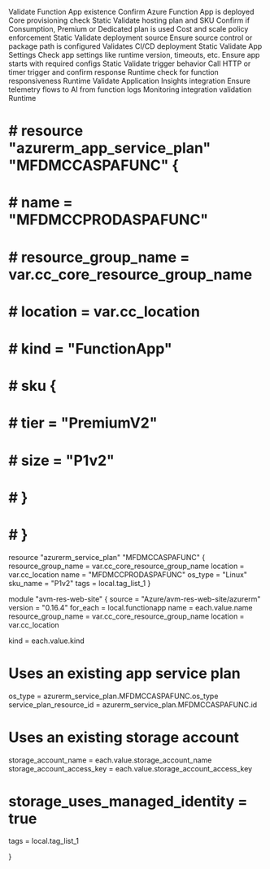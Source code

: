 Validate Function App existence	Confirm Azure Function App is deployed	Core provisioning check	Static
Validate hosting plan and SKU	Confirm if Consumption, Premium or Dedicated plan is used	Cost and scale policy enforcement	Static
Validate deployment source	Ensure source control or package path is configured	Validates CI/CD deployment	Static
Validate App Settings	Check app settings like runtime version, timeouts, etc.	Ensure app starts with required configs	Static
Validate trigger behavior	Call HTTP or timer trigger and confirm response	Runtime check for function responsiveness	Runtime
Validate Application Insights integration	Ensure telemetry flows to AI from function logs	Monitoring integration validation	Runtime












# # resource "azurerm_app_service_plan" "MFDMCCASPAFUNC" {
# #   name                = "MFDMCCPRODASPAFUNC"
# #   resource_group_name = var.cc_core_resource_group_name
# #   location            = var.cc_location
# #   kind                = "FunctionApp"
# #   sku {
# #     tier = "PremiumV2"
# #     size = "P1v2"
# #   }
# # }


resource "azurerm_service_plan" "MFDMCCASPAFUNC" {
  resource_group_name = var.cc_core_resource_group_name
  location            = var.cc_location
  name                = "MFDMCCPRODASPAFUNC"
  os_type             = "Linux"
  sku_name            = "P1v2"
  tags                = local.tag_list_1
}

module "avm-res-web-site" {
  source              = "Azure/avm-res-web-site/azurerm"
  version             = "0.16.4"
  for_each            = local.functionapp
  name                = each.value.name
  resource_group_name = var.cc_core_resource_group_name
  location            = var.cc_location

  kind = each.value.kind

  # Uses an existing app service plan
  os_type                  = azurerm_service_plan.MFDMCCASPAFUNC.os_type
  service_plan_resource_id = azurerm_service_plan.MFDMCCASPAFUNC.id

  # Uses an existing storage account
  storage_account_name       = each.value.storage_account_name
  storage_account_access_key = each.value.storage_account_access_key
  # storage_uses_managed_identity = true

  tags = local.tag_list_1


}

